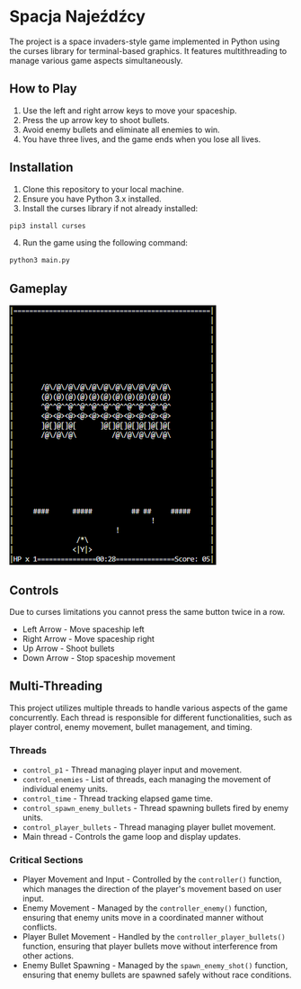 # Spacja Najeźdźcy

The project is a space invaders-style game implemented in Python using the curses library for terminal-based graphics. It features multithreading to manage various game aspects simultaneously.

## How to Play

1. Use the left and right arrow keys to move your spaceship.
2. Press the up arrow key to shoot bullets.
3. Avoid enemy bullets and eliminate all enemies to win.
4. You have three lives, and the game ends when you lose all lives.

## Installation

1. Clone this repository to your local machine.
2. Ensure you have Python 3.x installed.
3. Install the curses library if not already installed:
```bash
pip3 install curses
```
4. Run the game using the following command:
```bash
python3 main.py
```
## Gameplay
![gameplay example](https://github.com/tomekm01/SO2_projekt/blob/main/gameplay_screenshot.PNG)



## Controls
Due to curses limitations you cannot press the same button twice in a row.
- Left Arrow - Move spaceship left
- Right Arrow - Move spaceship right
- Up Arrow - Shoot bullets
- Down Arrow - Stop spaceship movement

## Multi-Threading

This project utilizes multiple threads to handle various aspects of the game concurrently. Each thread is responsible for different functionalities, such as player control, enemy movement, bullet management, and timing.

### Threads
- `control_p1` - Thread managing player input and movement.
- `control_enemies` - List of threads, each managing the movement of individual enemy units.
- `control_time` - Thread tracking elapsed game time.
- `control_spawn_enemy_bullets` - Thread spawning bullets fired by enemy units.
- `control_player_bullets` - Thread managing player bullet movement.
- Main thread - Controls the game loop and display updates.

### Critical Sections
- Player Movement and Input - Controlled by the `controller()` function, which manages the direction of the player's movement based on user input.
- Enemy Movement - Managed by the `controller_enemy()` function, ensuring that enemy units move in a coordinated manner without conflicts.
- Player Bullet Movement - Handled by the `controller_player_bullets()` function, ensuring that player bullets move without interference from other actions.
- Enemy Bullet Spawning - Managed by the `spawn_enemy_shot()` function, ensuring that enemy bullets are spawned safely without race conditions.